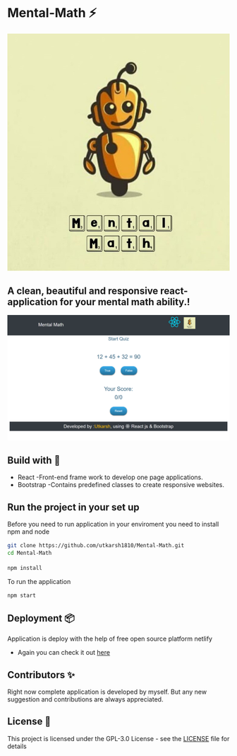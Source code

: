 # Mental-Math ⚡️

<p align="center"> 
  <kbd>
<img src="screenshots/logo.jpeg"></img>
  </kbd>
</p>

## A clean, beautiful and responsive react-application for your mental math ability.! 

<p align="center"> 
  <kbd>
<img src="screenshots/layout.png"></img>
  </kbd>
</p>

## Build with 🔧
 * React  -Front-end frame work to develop one page applications.
 * Bootstrap  -Contains predefined classes to create responsive websites.

## Run the project in your set up
Before you need to run application in your enviroment you need to install npm and node

```bash
git clone https://github.com/utkarsh1810/Mental-Math.git
cd Mental-Math

npm install
```
To run the application

```bash
npm start
```
## Deployment 📦 
Application is deploy with the help of free open source platform netlify
* Again you can check it out [here](https://gifted-panini-6a6e9c.netlify.app/)

## Contributors ✨
Right now complete application is developed by myself.
But any new suggestion and contributions are always appreciated.

## License 📄

This project is licensed under the GPL-3.0 License - see the [LICENSE](./LICENSE) file for details
 





